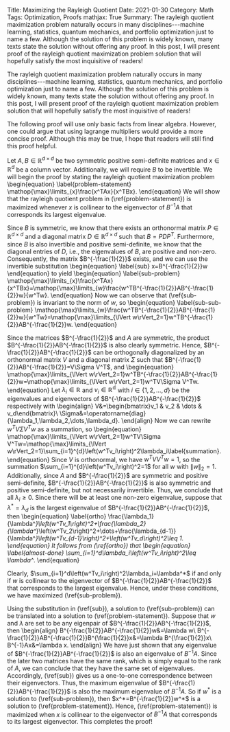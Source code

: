 Title: Maximizing the Rayleigh Quotient
Date: 2021-01-30
Category: Math
Tags: Optimization, Proofs
mathjax: True
Summary: The rayleigh quotient maximization problem naturally occurs in many disciplines---machine learning, statistics, quantum mechanics, and portfolio optimization just to name a few. Although the solution of this problem is widely known, many texts state the solution without offering any proof. In this post, I will present proof of the rayleigh quotient maximization problem solution that will hopefully satisfy the most inquisitive of readers!

The rayleigh quotient maximization problem naturally occurs in many disciplines---machine learning, statistics, quantum mechanics, and portfolio optimization just to name a few. Although the solution of this problem is widely known, many texts state the solution without offering any proof. In this post, I will present proof of the rayleigh quotient maximization problem solution that will hopefully satisfy the most inquisitive of readers!

The following proof will use only basic facts from linear algebra. However, one could argue that using lagrange multipliers would provide a more concise proof. Although this may be true, I hope that readers will still find this proof helpful.

Let $A,B\in\mathbb{R}^{d\times d}$ be two symmetric positive semi-definite matrices and $x\in\mathbb{R}^{d}$ be a column vector. Additionally, we will require $B$ to be invertible. We will begin the proof by stating the rayleigh quotient maximization problem
\begin{equation}
    \label{problem-statement}
    \mathop{\max}\limits_{x}\frac{x^TAx}{x^TBx}.
\end{equation}
We will show that the rayleigh quotient problem in (\ref{problem-statement}) is maximized whenever $x$ is collinear to the eigenvector of $B^{-1}A$ that corresponds its largest eigenvalue.

Since $B$ is symmetric, we know that there exists an orthonormal matrix $P\in\mathbb{R}^{d\times d}$ and a diagonal matrix $D\in\mathbb{R}^{d\times d}$ such that $B=PDP^T$. Furthermore, since $B$ is also invertible and positive semi-definite, we know that the diagonal entries of $D$, i.e., the eigenvalues of $B$, are positive and non-zero. Consequently, the matrix $B^{-\frac{1}{2}}$ exists, and we can use the invertible substitution 
\begin{equation}
    \label{sub}
    x=B^{-\frac{1}{2}}w
\end{equation}
to yield
\begin{equation}
    \label{sub-problem}
    \mathop{\max}\limits_{x}\frac{x^TAx}{x^TBx}=\mathop{\max}\limits_{w}\frac{w^TB^{-\frac{1}{2}}AB^{-\frac{1}{2}}w}{w^Tw}.
\end{equation}
Now we can observe that (\ref{sub-problem}) is invariant to the norm of $w$, so
\begin{equation}
    \label{sub-sub-problem}
    \mathop{\max}\limits_{w}\frac{w^TB^{-\frac{1}{2}}AB^{-\frac{1}{2}}w}{w^Tw}=\mathop{\max}\limits_{\lVert w\rVert_2=1}w^TB^{-\frac{1}{2}}AB^{-\frac{1}{2}}w.
\end{equation}

Since the matrices $B^{-\frac{1}{2}}$ and $A$ are symmetric, the product $B^{-\frac{1}{2}}AB^{-\frac{1}{2}}$ is also clearly symmetric. Hence, $B^{-\frac{1}{2}}AB^{-\frac{1}{2}}$ can be orthogonally diagonalized by an orthonormal matrix $V$ and a diagonal matrix $\Sigma$ such that $B^{-\frac{1}{2}}AB^{-\frac{1}{2}}=V\Sigma V^T$, and
\begin{equation}
    \mathop{\max}\limits_{\lVert w\rVert_2=1}w^TB^{-\frac{1}{2}}AB^{-\frac{1}{2}}w=\mathop{\max}\limits_{\lVert w\rVert_2=1}w^TV\Sigma V^Tw.
\end{equation}
Let $\lambda_i\in\mathbb{R}$ and $v_i\in\mathbb{R^{d}}$ with $i\in\{1,2,\dots,d\}$ be the eigenvalues and eigenvectors of $B^{-\frac{1}{2}}AB^{-\frac{1}{2}}$ respectively with
\begin{align}
    V&=\begin{bmatrix}v_1 & v_2 & \dots & v_d\end{bmatrix}\\
    \Sigma&=\operatorname{diag}\{\lambda_1,\lambda_2,\dots,\lambda_d\}.
\end{align}
Now we can rewrite $w^TV\Sigma V^Tw$ as a summation, so
\begin{equation}
    \mathop{\max}\limits_{\lVert w\rVert_2=1}w^TV\Sigma V^Tw=\mathop{\max}\limits_{\lVert w\rVert_2=1}\sum_{i=1}^{d}\left(w^Tv_i\right)^2\lambda_i\label{summation}.
\end{equation}
Since $V$ is orthonormal, we have $w^TVV^Tw=1$, so the summation $\sum_{i=1}^{d}\left(w^Tv_i\right)^2=1$ for all $w$ with $\lVert w\rVert_2=1$. Additionally, since $A$ and $B^{-\frac{1}{2}}$ are symmetric and positive semi-definite, $B^{-\frac{1}{2}}AB^{-\frac{1}{2}}$ is also symmetric and positive semi-definite, but not necessarily invertible. Thus, we conclude that all $\lambda_i\ge 0$. Since there will be at least one non-zero eigenvalue, suppose that $\lambda^*=\lambda_d$ is the largest eigenvalue of $B^{-\frac{1}{2}}AB^{-\frac{1}{2}}$, then
\begin{equation}
    \label{ortho}
    \frac{\lambda_1}{\lambda^*}\left(w^Tv_1\right)^2+\frac{\lambda_2}{\lambda^*}\left(w^Tv_2\right)^2+\dots+\frac{\lambda_{d-1}}{\lambda^*}\left(w^Tv_{d-1}\right)^2+\left(w^Tv_d\right)^2\leq 1.
\end{equation}
It follows from (\ref{ortho}) that
\begin{equation}
    \label{almost-done}
    \sum_{i=1}^d\lambda_i\left(w^Tv_i\right)^2\leq \lambda^*.
\end{equation}

Clearly, $\sum_{i=1}^d\left(w^Tv_i\right)^2\lambda_i=\lambda^*$ if and only if $w$ is collinear to the eigenvector of $B^{-\frac{1}{2}}AB^{-\frac{1}{2}}$ that corresponds to the largest eigenvalue. Hence, under these conditions, we have maximized (\ref{sub-problem}).

Using the substitution in (\ref{sub}), a solution to (\ref{sub-problem}) can be translated into a solution to (\ref{problem-statement}). Suppose that $w$ and $\lambda$ are set to be any eigenpair of $B^{-\frac{1}{2}}AB^{-\frac{1}{2}}$, then
\begin{align}
    B^{-\frac{1}{2}}AB^{-\frac{1}{2}}w&=\lambda w\\
    B^{-\frac{1}{2}}AB^{-\frac{1}{2}}B^{\frac{1}{2}}x&=\lambda B^{\frac{1}{2}}x\\
    B^{-1}Ax&=\lambda x.
\end{align}
We have just shown that any eigenvalue of $B^{-\frac{1}{2}}AB^{-\frac{1}{2}}$ is also an eigenvalue of $B^{-1}A$. Since the later two matrices have the same rank, which is simply equal to the rank of $A$, we can conclude that they have the same set of eigenvalues. Accordingly, (\ref{sub}) gives us a one-to-one correspondence between their eigenvectors. Thus, the maximum eigenvalue of $B^{-\frac{1}{2}}AB^{-\frac{1}{2}}$ is also the maximum eigenvalue of $B^{-1}A$. So if $w^*$ is a solution to (\ref{sub-problem}), then $x^*=B^{-\frac{1}{2}}w^*$ is a solution to (\ref{problem-statement}). Hence, (\ref{problem-statement}) is maximized when $x$ is collinear to the eigenvector of $B^{-1}A$ that corresponds to its largest eigenvector. This completes the proof!
